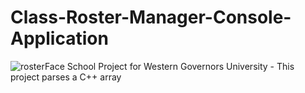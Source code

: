 # Class-Roster-Manager-Console-Application

![rosterFace](https://user-images.githubusercontent.com/17045616/220629053-cc0cd502-0aee-4176-b6a5-a74df5ba2f4f.png)
School Project for Western Governors University -
This project parses a C++ array
